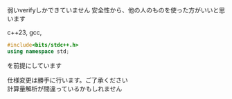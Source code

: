 弱いverifyしかできていません
安全性から、他の人のものを使った方がいいと思います  
  
c++23, gcc,
```cpp
#include<bits/stdc++.h>
using namespace std;
```
を前提にしています  
  
仕様変更は勝手に行います。ご了承ください  
計算量解析が間違っているかもしれません
